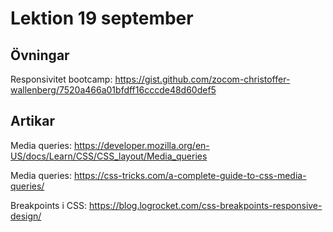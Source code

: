 # Lektion 19 september

## Övningar

Responsivitet bootcamp: https://gist.github.com/zocom-christoffer-wallenberg/7520a466a01bfdff16cccde48d60def5

## Artikar

Media queries: https://developer.mozilla.org/en-US/docs/Learn/CSS/CSS_layout/Media_queries

Media queries: https://css-tricks.com/a-complete-guide-to-css-media-queries/

Breakpoints i CSS: https://blog.logrocket.com/css-breakpoints-responsive-design/
